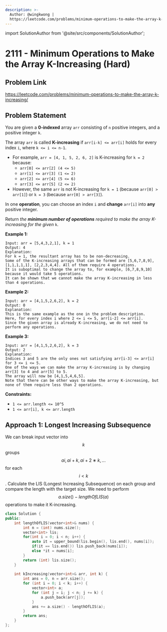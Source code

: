 ```yaml
---
description: >-
  Author: @wingkwong |
  https://leetcode.com/problems/minimum-operations-to-make-the-array-k-increasing/
---
```


import SolutionAuthor from '@site/src/components/SolutionAuthor';

# 2111 - Minimum Operations to Make the Array K-Increasing (Hard)

## Problem Link

https://leetcode.com/problems/minimum-operations-to-make-the-array-k-increasing/

## Problem Statement

You are given a **0-indexed** array `arr` consisting of `n` positive integers, and a positive integer `k`.

The array `arr` is called **K-increasing** if `arr[i-k] <= arr[i]` holds for every index `i`, where `k <= i <= n-1`.

* For example, `arr = [4, 1, 5, 2, 6, 2]` is K-increasing for `k = 2` because:
  * `arr[0] <= arr[2] (4 <= 5)`
  * `arr[1] <= arr[3] (1 <= 2)`
  * `arr[2] <= arr[4] (5 <= 6)`
  * `arr[3] <= arr[5] (2 <= 2)`
* However, the same `arr` is not K-increasing for `k = 1` (because `arr[0] > arr[1]`) or `k = 3` (because `arr[0] > arr[3]`).

In one **operation**, you can choose an index `i` and **change** `arr[i]` into **any** positive integer.

Return _the **minimum number of operations** required to make the array K-increasing for the given_ `k`.

**Example 1:**

```
Input: arr = [5,4,3,2,1], k = 1
Output: 4
Explanation:
For k = 1, the resultant array has to be non-decreasing.
Some of the K-increasing arrays that can be formed are [5,6,7,8,9], [1,1,1,1,1], [2,2,3,4,4]. All of them require 4 operations.
It is suboptimal to change the array to, for example, [6,7,8,9,10] because it would take 5 operations.
It can be shown that we cannot make the array K-increasing in less than 4 operations.
```

**Example 2:**

```
Input: arr = [4,1,5,2,6,2], k = 2
Output: 0
Explanation:
This is the same example as the one in the problem description.
Here, for every index i where 2 <= i <= 5, arr[i-2] <= arr[i].
Since the given array is already K-increasing, we do not need to perform any operations.
```

**Example 3:**

```
Input: arr = [4,1,5,2,6,2], k = 3
Output: 2
Explanation:
Indices 3 and 5 are the only ones not satisfying arr[i-3] <= arr[i] for 3 <= i <= 5.
One of the ways we can make the array K-increasing is by changing arr[3] to 4 and arr[5] to 5.
The array will now be [4,1,5,4,6,5].
Note that there can be other ways to make the array K-increasing, but none of them require less than 2 operations.
```

**Constraints:**

* `1 <= arr.length <= 10^5`
* `1 <= arr[i], k <= arr.length`

## Approach 1: Longest Increasing Subsequence

We can break input vector into $$k$$ groups $$ai,ai+k,ai+2∗k,...$$for each $$i<k$$. Calculate the LIS (Longest Increasing Subsequence) on each group and compare the length with the target size. We need to perform $$a.size()−lengthOfLIS(a)$$operations to make it K-increasing.

<SolutionAuthor name="@wingkwong"/>

```cpp
class Solution {
public:
    int lengthOfLIS(vector<int>& nums) {
        int n = (int) nums.size();
        vector<int> lis;
        for(int i = 0; i < n; i++) {
            auto it = upper_bound(lis.begin(), lis.end(), nums[i]);
            if(it == lis.end()) lis.push_back(nums[i]);
            else *it = nums[i];
        }
        return (int) lis.size();
    }
    
    int kIncreasing(vector<int>& arr, int k) {
        int ans = 0, n = arr.size();
        for (int i = 0; i < k; i++) {
            vector<int> a;
            for (int j = i; j < n; j += k) {
                a.push_back(arr[j]);
            }
            ans += a.size() - lengthOfLIS(a);
        }
        return ans;
    }
};
```
